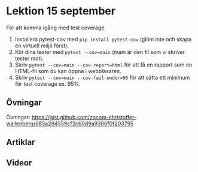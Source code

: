 # Lektion 15 september

För att komma igång med test coverage.

1. Installera pytest-cov med `pip install pytest-cov` (glöm inte och skapa en virtuell miljö först).
2. Kör dina tester med `pytest --cov=main` (main är den fil som vi skriver tester mot).
3. Skriv `pytest --cov=main --cov-report=html` för att få en rapport som en HTML-fil som du kan öppna i webbläsaren.
4. Skriv `pytest --cov=main --cov-fail-under=95` för att sätta ett minimum för test coverage ex. 95%.

## Övningar

Övningar: https://gist.github.com/zocom-christoffer-wallenberg/685a294559cf2c60d9a9306f0f203795

## Artiklar

## Videor
